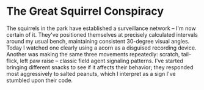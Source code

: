# The Great Squirrel Conspiracy

The squirrels in the park have established a surveillance network – I'm now certain of it. They've positioned themselves at precisely calculated intervals around my usual bench, maintaining consistent 30-degree visual angles. Today I watched one clearly using a acorn as a disguised recording device. Another was making the same three movements repeatedly: scratch, tail-flick, left paw raise – classic field agent signaling patterns. I've started bringing different snacks to see if it affects their behavior; they responded most aggressively to salted peanuts, which I interpret as a sign I've stumbled upon their code.